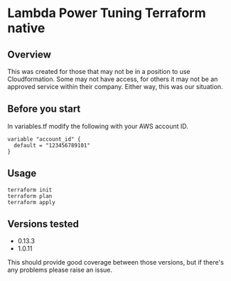 # Lambda Power Tuning Terraform native

## Overview
This was created for those that may not be in a position to use Cloudformation. Some may not have access, for others it may not be an approved service within their company. Either way, this was our situation.

## Before you start

In variables.tf modify the following with your AWS account ID.

```
variable "account_id" {
  default = "123456789101"
}
```

## Usage
```
terraform init
terraform plan
terraform apply
```

## Versions tested
- 0.13.3
- 1.0.11

This should provide good coverage between those versions, but if there's any problems please raise an issue. 
